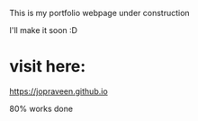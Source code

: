 This is my portfolio webpage under construction

I'll make it soon :D

# visit here:
https://jopraveen.github.io

80% works done
